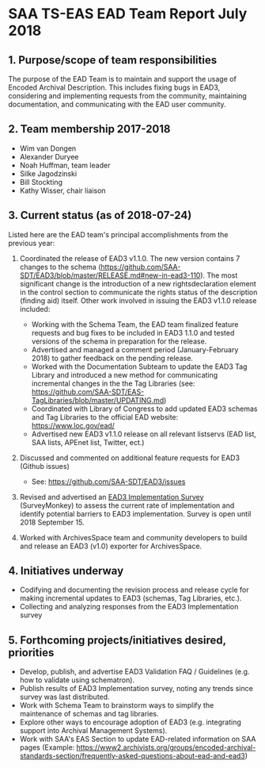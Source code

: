 # SAA TS-EAS EAD Team Report July 2018

## 1. Purpose/scope of team responsibilities

The purpose of the EAD Team is to maintain and support the usage of Encoded Archival Description. This includes fixing bugs in EAD3, considering and implementing requests from the community, maintaining documentation, and communicating with the EAD user community.

## 2. Team membership 2017-2018
- Wim van Dongen
- Alexander Duryee
- Noah Huffman, team leader
- Silke Jagodzinski
- Bill Stockting
- Kathy Wisser, chair liaison

## 3. Current status (as of 2018-07-24)

Listed here are the EAD team's principal accomplishments from the previous year:

1. Coordinated the release of EAD3 v1.1.0. The new version contains 7 changes to the schema (https://github.com/SAA-SDT/EAD3/blob/master/RELEASE.md#new-in-ead3-110). The most significant change is the introduction of a new rightsdeclaration element in the control section to communicate the rights status of the description (finding aid) itself.  Other work involved in issuing the EAD3 v1.1.0 release included:
   - Working with the Schema Team, the EAD team finalized feature requests and bug fixes to be included in EAD3 1.1.0 and tested versions of the schema in preparation for the release.
   - Advertised and managed a comment period (January-February 2018) to gather feedback on the pending release.
   - Worked with the Documentation Subteam to update the EAD3 Tag Library and introduced a new method for communicating incremental changes in the the Tag Libraries (see: https://github.com/SAA-SDT/EAS-TagLibraries/blob/master/UPDATING.md)
   - Coordinated with Library of Congress to add updated EAD3 schemas and Tag Libraries to the official EAD website: https://www.loc.gov/ead/
   - Advertised new EAD3 v1.1.0 release on all relevant listservs (EAD list, SAA lists, APEnet list, Twitter, ect.)

2. Discussed and commented on additional feature requests for EAD3 (Github issues)
   - See: https://github.com/SAA-SDT/EAD3/issues
   
3. Revised and advertised an [EAD3 Implementation Survey](https://www.surveymonkey.com/r/EAD3) (SurveyMonkey) to assess the current rate of implementation and identify potential barriers to EAD3 implementation. Survey is open until 2018 September 15.

4. Worked with ArchivesSpace team and community developers to build and release an EAD3 (v1.0) exporter for ArchivesSpace.

## 4. Initiatives underway

- Codifying and documenting the revision process and release cycle for making incremental updates to EAD3 (schemas, Tag Libraries, etc.).
- Collecting and analyzing responses from the EAD3 Implementation survey

## 5. Forthcoming projects/initiatives desired, priorities

- Develop, publish, and advertise EAD3 Validation FAQ / Guidelines (e.g. how to validate using schematron).
- Publish results of EAD3 Implementation survey, noting any trends since survey was last distributed.
- Work with Schema Team to brainstorm ways to simplify the maintenance of schemas and tag libraries.
- Explore other ways to encourage adoption of EAD3 (e.g. integrating support into Archival Management Systems).
- Work with SAA's EAS Section to update EAD-related information on SAA pages (Example: https://www2.archivists.org/groups/encoded-archival-standards-section/frequently-asked-questions-about-ead-and-ead3)
